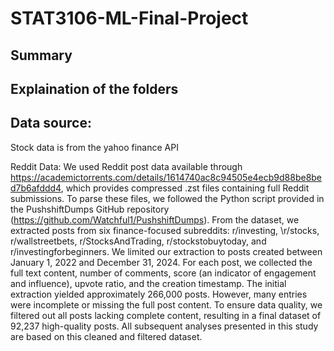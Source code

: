 # STAT3106-ML-Final-Project
## Summary
## Explaination of the folders
## Data source:
Stock data is from the yahoo finance API

Reddit Data:
We used Reddit post data available through https://academictorrents.com/details/1614740ac8c94505e4ecb9d88be8bed7b6afddd4, which provides compressed .zst files containing full Reddit submissions. To parse these files, we followed the Python script provided in the PushshiftDumps GitHub repository (https://github.com/Watchful1/PushshiftDumps).
From the dataset, we extracted posts from six finance-focused subreddits: r/investing, \r/stocks, r/wallstreetbets, r/StocksAndTrading, r/stockstobuytoday, and r/investingforbeginners. 
We limited our extraction to posts created between January 1, 2022 and December 31, 2024. For each post, we collected the full text content, number of comments, score (an indicator of engagement and influence), upvote ratio, and the creation timestamp. The initial extraction yielded approximately 266,000 posts. However, many entries were incomplete or missing the full post content. To ensure data quality, we filtered out all posts lacking complete content, resulting in a final dataset of 92,237 high-quality posts. All subsequent analyses presented in this study are based on this cleaned and filtered dataset.

